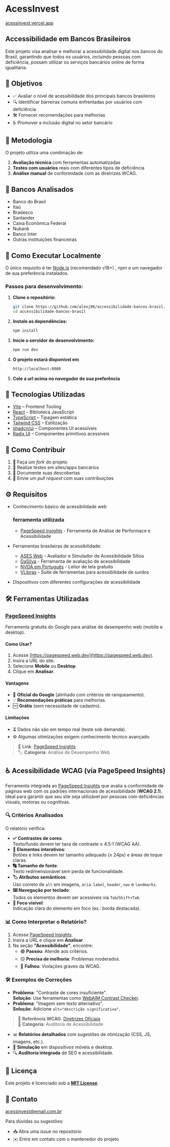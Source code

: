 # AcessInvest
[acessinvest.vercel.app](https://acessinvest.vercel.app/)
## Accessibilidade em Bancos Brasileiros  

Este projeto visa analisar e melhorar a acessibilidade digital nos bancos do Brasil, garantindo que todos os usuários, incluindo pessoas com deficiência, possam utilizar os serviços bancários online de forma igualitária.

## 📌 Objetivos  

- ✅ Avaliar o nível de acessibilidade dos principais bancos brasileiros  
- 🔍 Identificar barreiras comuns enfrentadas por usuários com deficiência  
- 🛠️ Fornecer recomendações para melhorias  
- ♿ Promover a inclusão digital no setor bancário  

## 🔬 Metodologia  

O projeto utiliza uma combinação de:  

1. **Avaliação técnica** com ferramentas automatizadas  
2. **Testes com usuários** reais com diferentes tipos de deficiência  
3. **Análise manual** de conformidade com as diretrizes WCAG.

## 🏦 Bancos Analisados  

- Banco do Brasil  
- Itaú  
- Bradesco  
- Santander  
- Caixa Econômica Federal  
- Nubank  
- Banco Inter  
- Outras instituições financeiras
## 🚀 Como Executar Localmente

O único requisito é ter [Node.js](https://nodejs.org/) (recomendado v18+) , npm e um navegador de sua preferência instalados.

### Passos para desenvolvimento:

1. **Clone o repositório:**
   ```bash
   git clone https://github.com/alexj88/accessibilidade-bancos-brasil.git
   cd accessibilidade-bancos-brasil
2. **Instale as dependências:**
   ```bash
   npm install
4. **Inicie o servidor de desenvolvimento:**
   ```bash
   npm run dev
6. **O projeto estará disponível em**
      ```bash
      http://localhost:8080
7. **Cole a url acima no navegador de sua preferência**
  
## 🔧 Tecnologias Utilizadas

- [Vite](https://vitejs.dev/) – Frontend Tooling  
- [React](https://react.dev/) – Biblioteca JavaScript  
- [TypeScript](https://www.typescriptlang.org/) – Tipagem estática  
- [Tailwind CSS](https://tailwindcss.com/) – Estilização  
- [shadcn/ui](https://ui.shadcn.com/) – Componentes UI acessíveis  
- [Radix UI](https://www.radix-ui.com/) – Componentes primitivos acessíveis


## 🤝 Como Contribuir  

1. 🍴 Faça um *fork* do projeto  
2. 🧪 Realize testes em sites/apps bancários  
3. 📝 Documente suas descobertas  
4. 🔄 Envie um *pull request* com suas contribuições  

## ⚙️ Requisitos  

- Conhecimento básico de acessibilidade web
  ### ferramenta utilizada
  - [PageSpeed Insights](https://pagespeed.web.dev/) - Ferramenta de Análise de Performace e Acessibilidade
- Ferramentas brasileiras de acessibilidade:
  
  - [ASES Web](https://asesweb.governoeletronico.gov.br/) - Avaliador e Simulador de Acessibilidade Sítios
  - [DaSilva](https://www.dasilva.org.br/) - Ferramenta de avaliação de acessibilidade
  - [NVDA em Português](https://www.nvaccess.org/download/) - Leitor de tela gratuito
  - [VLibras](https://www.vlibras.gov.br/) - Suite de ferramentas para acessibilidade de surdos
- Dispositivos com diferentes configurações de acessibilidade

## 🛠️ Ferramentas Utilizadas

### [PageSpeed Insights](https://pagespeed.web.dev)
Ferramenta gratuita do Google para análise de desempenho web (mobile e desktop).  

#### **Como Usar?**
1. Acesse [https://pagespeed.web.dev](https://pagespeed.web.dev).  
2. Insira a URL do site.  
3. Selecione **Mobile** ou **Desktop**.  
4. Clique em **Analisar**.  

#### **Vantagens**
- 🚀 **Oficial do Google** (alinhado com critérios de ranqueamento).  
- 💡 **Recomendações práticas** para melhorias.  
- 🆓 **Grátis** (sem necessidade de cadastro).  

#### **Limitações**
- ⏳ Dados não são em tempo real (teste sob demanda).  
- ⚙️ Algumas otimizações exigem conhecimento técnico avançado.  
> 🔗 **Link**: [PageSpeed Insights](https://pagespeed.web.dev)  
> 🏷️ **Categoria**: Análise de Desempenho Web


## ♿ Acessibilidade WCAG (via PageSpeed Insights)

Ferramenta integrada ao [PageSpeed Insights](https://pagespeed.web.dev) que avalia a conformidade de páginas web com os padrões internacionais de acessibilidade (**WCAG 2.1**). Ideal para garantir que seu site seja utilizável por pessoas com deficiências visuais, motoras ou cognitivas.

### 🔍 **Critérios Analisados**
O relatório verifica:
- **✅ Contrastes de cores**:  
  Texto/fundo devem ter taxa de contraste ≥ 4.5:1 (WCAG AA).  
- **📌 Elementos interativos**:  
  Botões e links devem ter tamanho adequado (≥ 24px) e áreas de toque claras.  
- **🔠 Tamanho de fonte**:  
  Texto redimensionável sem perda de funcionalidade.  
- **🏷️ Atributos semânticos**:  
  Uso correto de `alt` em imagens, `aria-label`, `header`, `nav` e `landmarks`.  
- **⌨️ Navegação por teclado**:  
  Todos os elementos devem ser acessíveis via `Tab`/`Shift+Tab`.  
- **🎯 Foco visível**:  
  Indicação clara do elemento em foco (ex.: borda destacada).  

### 📊 **Como Interpretar o Relatório?**
1. Acesse [PageSpeed Insights](https://pagespeed.web.dev).  
2. Insira a URL e clique em **Analisar**.  
3. Na seção **"Acessibilidade"**, encontre:  
   - 🟢 **Passou**: Atende aos critérios.  
   - 🟡 **Precisa de melhoria**: Problemas moderados.  
   - 🔴 **Falhou**: Violações graves da WCAG.  

### 🛠️ **Exemplos de Correções**  
- **Problema**: "Contraste de cores insuficiente".  
  **Solução**: Use ferramentas como [WebAIM Contrast Checker](https://webaim.org/resources/contrastchecker/).  
- **Problema**: "Imagem sem texto alternativo".  
  **Solução**: Adicione `alt="descrição significativa"`.  


> 🔗 **Referência WCAG**: [Diretrizes Oficiais](https://www.w3.org/WAI/standards-guidelines/wcag/)  
> 📌 **Categoria**: Auditoria de Acessibilidade  
- 📊 **Relatórios detalhados** com sugestões de otimização (CSS, JS, imagens, etc.).  
- 📱 **Simulação** em dispositivos móveis e desktop.  
- 🔍 **Auditoria integrada** de SEO e acessibilidade.  

## 📜 Licença  

Este projeto é licenciado sob a **[MIT License](LICENSE)**.  

## 📩 Contato  
acessinvest@email.com.br

Para dúvidas ou sugestões:  
- 📥 Abra uma *issue* no repositório  
- ✉️ Entre em contato com o mantenedor do projeto  
